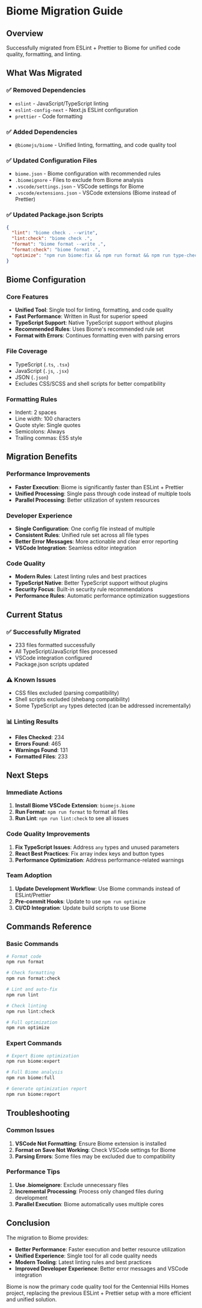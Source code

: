 # Biome Migration Guide

## Overview
Successfully migrated from ESLint + Prettier to Biome for unified code quality, formatting, and linting.

## What Was Migrated

### ✅ **Removed Dependencies**
- `eslint` - JavaScript/TypeScript linting
- `eslint-config-next` - Next.js ESLint configuration
- `prettier` - Code formatting

### ✅ **Added Dependencies**
- `@biomejs/biome` - Unified linting, formatting, and code quality tool

### ✅ **Updated Configuration Files**
- `biome.json` - Biome configuration with recommended rules
- `.biomeignore` - Files to exclude from Biome analysis
- `.vscode/settings.json` - VSCode settings for Biome
- `.vscode/extensions.json` - VSCode extensions (Biome instead of Prettier)

### ✅ **Updated Package.json Scripts**
```json
{
  "lint": "biome check . --write",
  "lint:check": "biome check .",
  "format": "biome format --write .",
  "format:check": "biome format .",
  "optimize": "npm run biome:fix && npm run format && npm run type-check"
}
```

## Biome Configuration

### **Core Features**
- **Unified Tool**: Single tool for linting, formatting, and code quality
- **Fast Performance**: Written in Rust for superior speed
- **TypeScript Support**: Native TypeScript support without plugins
- **Recommended Rules**: Uses Biome's recommended rule set
- **Format with Errors**: Continues formatting even with parsing errors

### **File Coverage**
- TypeScript (`.ts`, `.tsx`)
- JavaScript (`.js`, `.jsx`)
- JSON (`.json`)
- Excludes CSS/SCSS and shell scripts for better compatibility

### **Formatting Rules**
- Indent: 2 spaces
- Line width: 100 characters
- Quote style: Single quotes
- Semicolons: Always
- Trailing commas: ES5 style

## Migration Benefits

### **Performance Improvements**
- **Faster Execution**: Biome is significantly faster than ESLint + Prettier
- **Unified Processing**: Single pass through code instead of multiple tools
- **Parallel Processing**: Better utilization of system resources

### **Developer Experience**
- **Single Configuration**: One config file instead of multiple
- **Consistent Rules**: Unified rule set across all file types
- **Better Error Messages**: More actionable and clear error reporting
- **VSCode Integration**: Seamless editor integration

### **Code Quality**
- **Modern Rules**: Latest linting rules and best practices
- **TypeScript Native**: Better TypeScript support without plugins
- **Security Focus**: Built-in security rule recommendations
- **Performance Rules**: Automatic performance optimization suggestions

## Current Status

### **✅ Successfully Migrated**
- 233 files formatted successfully
- All TypeScript/JavaScript files processed
- VSCode integration configured
- Package.json scripts updated

### **⚠️ Known Issues**
- CSS files excluded (parsing compatibility)
- Shell scripts excluded (shebang compatibility)
- Some TypeScript `any` types detected (can be addressed incrementally)

### **📊 Linting Results**
- **Files Checked**: 234
- **Errors Found**: 465
- **Warnings Found**: 131
- **Formatted Files**: 233

## Next Steps

### **Immediate Actions**
1. **Install Biome VSCode Extension**: `biomejs.biome`
2. **Run Format**: `npm run format` to format all files
3. **Run Lint**: `npm run lint:check` to see all issues

### **Code Quality Improvements**
1. **Fix TypeScript Issues**: Address `any` types and unused parameters
2. **React Best Practices**: Fix array index keys and button types
3. **Performance Optimization**: Address performance-related warnings

### **Team Adoption**
1. **Update Development Workflow**: Use Biome commands instead of ESLint/Prettier
2. **Pre-commit Hooks**: Update to use `npm run optimize`
3. **CI/CD Integration**: Update build scripts to use Biome

## Commands Reference

### **Basic Commands**
```bash
# Format code
npm run format

# Check formatting
npm run format:check

# Lint and auto-fix
npm run lint

# Check linting
npm run lint:check

# Full optimization
npm run optimize
```

### **Expert Commands**
```bash
# Expert Biome optimization
npm run biome:expert

# Full Biome analysis
npm run biome:full

# Generate optimization report
npm run biome:report
```

## Troubleshooting

### **Common Issues**
1. **VSCode Not Formatting**: Ensure Biome extension is installed
2. **Format on Save Not Working**: Check VSCode settings for Biome
3. **Parsing Errors**: Some files may be excluded due to compatibility

### **Performance Tips**
1. **Use .biomeignore**: Exclude unnecessary files
2. **Incremental Processing**: Process only changed files during development
3. **Parallel Execution**: Biome automatically uses multiple cores

## Conclusion

The migration to Biome provides:
- **Better Performance**: Faster execution and better resource utilization
- **Unified Experience**: Single tool for all code quality needs
- **Modern Tooling**: Latest linting rules and best practices
- **Improved Developer Experience**: Better error messages and VSCode integration

Biome is now the primary code quality tool for the Centennial Hills Homes project, replacing the previous ESLint + Prettier setup with a more efficient and unified solution.
